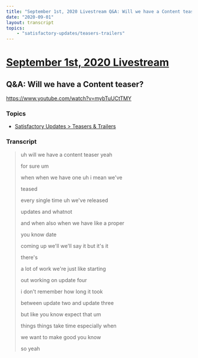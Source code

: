 ```yaml
---
title: "September 1st, 2020 Livestream Q&A: Will we have a Content teaser?"
date: "2020-09-01"
layout: transcript
topics:
    - "satisfactory-updates/teasers-trailers"
---
```

# [September 1st, 2020 Livestream](../2020-09-01.md)
## Q&A: Will we have a Content teaser?
https://www.youtube.com/watch?v=mybTuUCtTMY

### Topics
* [Satisfactory Updates > Teasers & Trailers](../topics/satisfactory-updates/teasers-trailers.md)

### Transcript

> uh will we have a content teaser yeah
>
> for sure um
>
> when when we have one uh i mean we've
>
> teased
>
> every single time uh we've released
>
> updates and whatnot
>
> and when also when we have like a proper
>
> you know date
>
> coming up we'll we'll say it but it's it
>
> there's
>
> a lot of work we're just like starting
>
> out working on update four
>
> i don't remember how long it took
>
> between update two and update three
>
> but like you know expect that um
>
> things things take time especially when
>
> we want to make good you know
>
> so yeah
